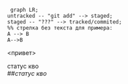 
```mermaid
 graph LR;
untracked -- "git add" --> staged;
staged -- "???" --> tracked/commited;
%% стрелка без текста для примера:
A --> B
A-->B
```
<привет>

статус кво  
##*статус кво* 
